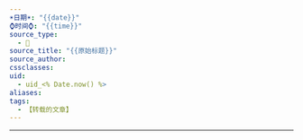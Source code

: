 ```yaml
---
☀️日期☀️: "{{date}}"
⌚️时间⌚️: "{{time}}"
source_type:
  - 🤖
source_title: "{{原始标题}}"
source_author: 
cssclasses: 
uid:
  - uid_<% Date.now() %>
aliases: 
tags:
  - 【转载的文章】
---
```

---
